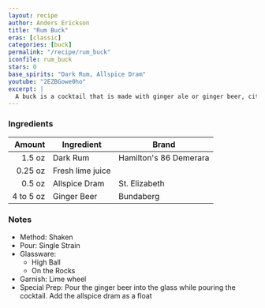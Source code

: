 ```yaml
---
layout: recipe
author: Anders Erickson
title: "Rum Buck"
eras: [classic]
categories: [buck]
permalink: "/recipe/rum_buck"
iconfile: rum_buck
stars: 0
base_spirits: "Dark Rum, Allspice Dram"
youtube: "2EZBGowe0ho"
excerpt: |
  A buck is a cocktail that is made with ginger ale or ginger beer, citrus juice, and any of a number of base liquors. Buck cocktails are sometimes called mules.
---
```


### Ingredients

|    Amount | Ingredient       | Brand                  |
| --------: | ---------------- | ---------------------- |
|    1.5 oz | Dark Rum         | Hamilton's 86 Demerara |
|   0.25 oz | Fresh lime juice |
|    0.5 oz | Allspice Dram    | St. Elizabeth          |
| 4 to 5 oz | Ginger Beer      | Bundaberg              |

### Notes

- Method: Shaken
- Pour: Single Strain
- Glassware:
  - High Ball
  - On the Rocks
- Garnish: Lime wheel
- Special Prep: Pour the ginger beer into the glass while pouring the cocktail. Add the allspice dram as a float
